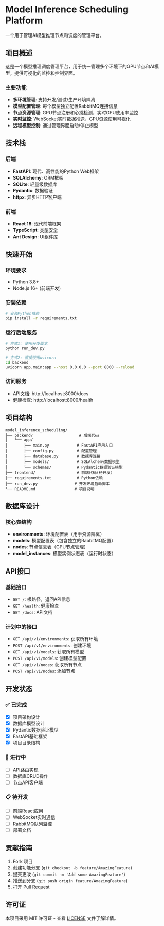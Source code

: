 # Model Inference Scheduling Platform

一个用于管理AI模型推理节点和调度的管理平台。

## 项目概述

这是一个模型推理调度管理平台，用于统一管理多个环境下的GPU节点和AI模型，提供可视化的监控和控制界面。

### 主要功能

- **多环境管理**: 支持开发/测试/生产环境隔离
- **模型配置管理**: 每个模型独立配置RabbitMQ连接信息
- **节点资源管理**: GPU节点注册和心跳检测，实时GPU使用率监控
- **实时监控**: WebSocket实时数据推送，GPU资源使用可视化
- **远程模型控制**: 通过管理界面启动/停止模型

## 技术栈

### 后端
- **FastAPI**: 现代、高性能的Python Web框架
- **SQLAlchemy**: ORM框架
- **SQLite**: 轻量级数据库
- **Pydantic**: 数据验证
- **httpx**: 异步HTTP客户端

### 前端
- **React 18**: 现代前端框架
- **TypeScript**: 类型安全
- **Ant Design**: UI组件库

## 快速开始

### 环境要求

- Python 3.8+
- Node.js 16+ (前端开发)

### 安装依赖

```bash
# 安装Python依赖
pip install -r requirements.txt
```

### 运行后端服务

```bash
# 方式1: 使用开发脚本
python run_dev.py

# 方式2: 直接使用uvicorn
cd backend
uvicorn app.main:app --host 0.0.0.0 --port 8000 --reload
```

### 访问服务

- API文档: http://localhost:8000/docs
- 健康检查: http://localhost:8000/health

## 项目结构

```
model_inference_scheduling/
├── backend/                    # 后端代码
│   └── app/
│       ├── main.py            # FastAPI应用入口
│       ├── config.py          # 配置管理
│       ├── database.py        # 数据库连接
│       ├── models/            # SQLAlchemy数据模型
│       └── schemas/           # Pydantic数据验证模型
├── frontend/                  # 前端代码(待开发)
├── requirements.txt           # Python依赖
├── run_dev.py                # 开发环境启动脚本
└── README.md                 # 项目说明
```

## 数据库设计

### 核心表结构

- **environments**: 环境配置表（用于资源隔离）
- **models**: 模型配置表（包含独立的RabbitMQ配置）
- **nodes**: 节点信息表（GPU节点管理）
- **model_instances**: 模型实例状态表（运行时状态）

## API接口

### 基础接口

- `GET /`: 根路径，返回API信息
- `GET /health`: 健康检查
- `GET /docs`: API文档

### 计划中的接口

- `GET /api/v1/environments`: 获取所有环境
- `POST /api/v1/environments`: 创建环境
- `GET /api/v1/models`: 获取所有模型
- `POST /api/v1/models`: 创建模型配置
- `GET /api/v1/nodes`: 获取所有节点
- `POST /api/v1/nodes`: 添加节点

## 开发状态

### ✅ 已完成
- [x] 项目架构设计
- [x] 数据库模型设计
- [x] Pydantic数据验证模型
- [x] FastAPI基础框架
- [x] 项目目录结构

### 🚧 进行中
- [ ] API路由实现
- [ ] 数据库CRUD操作
- [ ] 节点API客户端

### 📋 待开发
- [ ] 前端React应用
- [ ] WebSocket实时通信
- [ ] RabbitMQ队列监控
- [ ] 部署文档

## 贡献指南

1. Fork 项目
2. 创建功能分支 (`git checkout -b feature/AmazingFeature`)
3. 提交更改 (`git commit -m 'Add some AmazingFeature'`)
4. 推送到分支 (`git push origin feature/AmazingFeature`)
5. 打开 Pull Request

## 许可证

本项目采用 MIT 许可证 - 查看 [LICENSE](LICENSE) 文件了解详情。